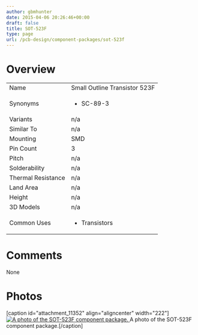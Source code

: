 ```yaml
---
author: gbmhunter
date: 2015-04-06 20:26:46+00:00
draft: false
title: SOT-523F
type: page
url: /pcb-design/component-packages/sot-523f
---
```


# Overview


<table style="width: 600px;" >
<tbody >
<tr >

<td >Name
</td>

<td >Small Outline Transistor 523F
</td>
</tr>
<tr >

<td >Synonyms
</td>

<td >



  * SC-89-3


</td>
</tr>
<tr >

<td >Variants
</td>

<td >n/a
</td>
</tr>
<tr >

<td >Similar To
</td>

<td >n/a
</td>
</tr>
<tr >

<td >Mounting
</td>

<td >SMD
</td>
</tr>
<tr >

<td >Pin Count
</td>

<td >3
</td>
</tr>
<tr >

<td >Pitch
</td>

<td >n/a
</td>
</tr>
<tr >

<td >Solderability
</td>

<td >n/a
</td>
</tr>
<tr >

<td >Thermal Resistance
</td>

<td >n/a
</td>
</tr>
<tr >

<td >Land Area
</td>

<td >n/a
</td>
</tr>
<tr >

<td >Height
</td>

<td >n/a
</td>
</tr>
<tr >

<td >3D Models
</td>

<td >n/a
</td>
</tr>
<tr >

<td >Common Uses
</td>

<td >



  * Transistors


</td>
</tr>
</tbody>
</table>


# Comments




None




# Photos


[caption id="attachment_11352" align="aligncenter" width="222"][![A photo of the SOT-523F component package.](/images/2015/04/sot-523f-component-package-photo.jpg)
](/images/2015/04/sot-523f-component-package-photo.jpg) A photo of the SOT-523F component package.[/caption]

